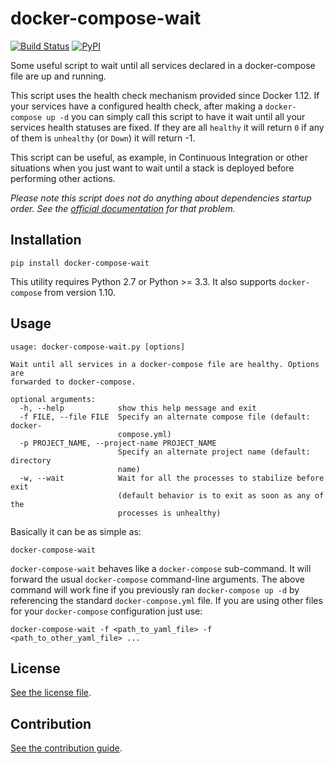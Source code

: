 
# docker-compose-wait

[![Build Status](https://travis-ci.org/nicolas-van/docker-compose-wait.svg?branch=master)](https://travis-ci.org/nicolas-van/docker-compose-wait)
[![PyPI](https://img.shields.io/pypi/v/docker-compose-wait.svg)](https://pypi.org/project/docker-compose-wait/)


Some useful script to wait until all services declared in a docker-compose file are up and running.

This script uses the health check mechanism provided since Docker 1.12. If your services have a configured health check, after making a `docker-compose up -d` you can simply call this script to have it wait until all your services health statuses are fixed. If they are all `healthy` it will return `0` if any of them is `unhealthy` (or `Down`) it will return -1.

This script can be useful, as example, in Continuous Integration or other situations when you just want to wait until a stack is deployed before performing other actions.

*Please note this script does not do anything about dependencies startup order. See the [official documentation](https://docs.docker.com/compose/startup-order/) for that problem.*

## Installation

```
pip install docker-compose-wait
```

This utility requires Python 2.7 or Python >= 3.3. It also supports `docker-compose` from version 1.10.

## Usage

```
usage: docker-compose-wait.py [options]

Wait until all services in a docker-compose file are healthy. Options are
forwarded to docker-compose.

optional arguments:
  -h, --help            show this help message and exit
  -f FILE, --file FILE  Specify an alternate compose file (default: docker-
                        compose.yml)
  -p PROJECT_NAME, --project-name PROJECT_NAME
                        Specify an alternate project name (default: directory
                        name)
  -w, --wait            Wait for all the processes to stabilize before exit
                        (default behavior is to exit as soon as any of the
                        processes is unhealthy)
```

Basically it can be as simple as:

```
docker-compose-wait
```

`docker-compose-wait` behaves like a `docker-compose` sub-command. It will forward the usual `docker-compose` command-line arguments. The above command will work fine if you previously ran `docker-compose up -d` by referencing the standard `docker-compose.yml` file. If you are using other files for your `docker-compose` configuration just use:

```
docker-compose-wait -f <path_to_yaml_file> -f <path_to_other_yaml_file> ...
```

## License

[See the license file](https://github.com/nicolas-van/docker-compose-wait/blob/master/LICENSE.md).

## Contribution

[See the contribution guide](https://github.com/nicolas-van/docker-compose-wait/blob/master/CONTRIBUTING.md).
